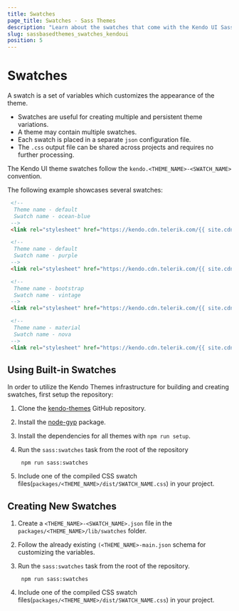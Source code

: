 ```yaml
---
title: Swatches
page_title: Swatches - Sass Themes
description: "Learn about the swatches that come with the Kendo UI Sass themes."
slug: sassbasedthemes_swatches_kendoui
position: 5
---
```


# Swatches

A swatch is a set of variables which customizes the appearance of the theme.

* Swatches are useful for creating multiple and persistent theme variations.
* A theme may contain multiple swatches.
* Each swatch is placed in a separate `json` configuration file.
* The `.css` output file can be shared across projects and requires no further processing.

The Kendo UI theme swatches follow the `kendo.<THEME_NAME>-<SWATCH_NAME>` convention.

The following example showcases several swatches:

```html
 <!-- 
  Theme name - default
  Swatch name - ocean-blue
 -->
 <link rel="stylesheet" href="https://kendo.cdn.telerik.com/{{ site.cdnVersion }}/styles/kendo.default-ocean-blue.min.css" />

 <!-- 
  Theme name - default
  Swatch name - purple
 -->
 <link rel="stylesheet" href="https://kendo.cdn.telerik.com/{{ site.cdnVersion }}/styles/kendo.default-purple.min.css" />

 <!-- 
  Theme name - bootstrap
  Swatch name - vintage
 -->
 <link rel="stylesheet" href="https://kendo.cdn.telerik.com/{{ site.cdnVersion }}/styles/kendo.bootstrap-vintage.min.css" />

 <!-- 
  Theme name - material
  Swatch name - nova
 -->
 <link rel="stylesheet" href="https://kendo.cdn.telerik.com/{{ site.cdnVersion }}/styles/kendo.material-nova.min.css" />
```

## Using Built-in Swatches

In order to utilize the Kendo Themes infrastructure for building and creating swatches, first setup the repository:

1. Clone the [kendo-themes](https://github.com/telerik/kendo-themes) GitHub repository.
1. Install the [node-gyp](https://github.com/nodejs/node-gyp#installation) package.
1. Install the dependencies for all themes with `npm run setup`.
1. Run the `sass:swatches` task from the root of the repository

        npm run sass:swatches

1. Include one of the compiled CSS swatch files(`packages/<THEME_NAME>/dist/SWATCH_NAME.css`) in your project.

## Creating New Swatches

1. Create a `<THEME_NAME>-<SWATCH_NAME>.json` file in the `packages/<THEME_NAME>/lib/swatches` folder.
1. Follow the already existing `(<THEME_NAME>-main.json` schema for customizing the variables.
1. Run the `sass:swatches` task from the root of the repository.

        npm run sass:swatches

1. Include one of the compiled CSS swatch files(`packages/<THEME_NAME>/dist/SWATCH_NAME.css`) in your project.